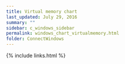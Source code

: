 ```yaml
---
title: Virtual memory chart
last_updated: July 29, 2016
summary: ""
sidebar: c_windows_sidebar
permalink: windows_chart_virtualmemory.html
folder: ConnectWindows
---
```





{% include links.html %}
